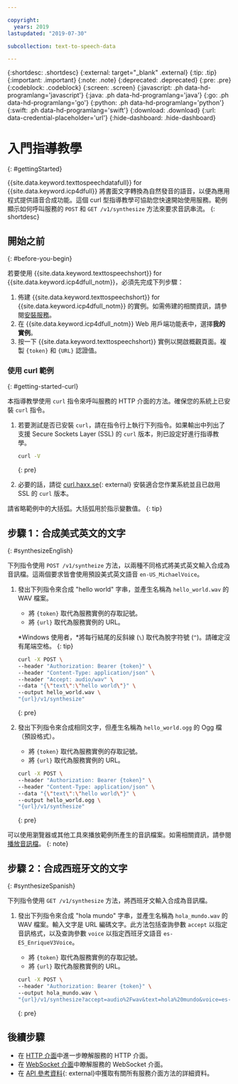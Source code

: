 ```yaml
---

copyright:
  years: 2019
lastupdated: "2019-07-30"

subcollection: text-to-speech-data

---
```


{:shortdesc: .shortdesc}
{:external: target="_blank" .external}
{:tip: .tip}
{:important: .important}
{:note: .note}
{:deprecated: .deprecated}
{:pre: .pre}
{:codeblock: .codeblock}
{:screen: .screen}
{:javascript: .ph data-hd-programlang='javascript'}
{:java: .ph data-hd-programlang='java'}
{:go: .ph data-hd-programlang='go'}
{:python: .ph data-hd-programlang='python'}
{:swift: .ph data-hd-programlang='swift'}
{:download: .download}
{:url: data-credential-placeholder='url'}
{:hide-dashboard: .hide-dashboard}

# 入門指導教學
{: #gettingStarted}

{{site.data.keyword.texttospeechdatafull}} for {{site.data.keyword.icp4dfull}} 將書面文字轉換為自然發音的語音，以便為應用程式提供語音合成功能。這個 curl 型指導教學可協助您快速開始使用服務。範例顯示如何呼叫服務的 `POST` 和 `GET /v1/synthesize` 方法來要求音訊串流。
{: shortdesc}

## 開始之前
{: #before-you-begin}

若要使用 {{site.data.keyword.texttospeechshort}} for {{site.data.keyword.icp4dfull_notm}}，必須先完成下列步驟：

1.  佈建 {{site.data.keyword.texttospeechshort}} for {{site.data.keyword.icp4dfull_notm}} 的實例。如需佈建的相關資訊，請參閱[安裝服務](/docs/services/text-to-speech-data?topic=text-to-speech-data-install)。
1.  在 {{site.data.keyword.icp4dfull_notm}} Web 用戶端功能表中，選擇**我的實例**。
1.  按一下 {{site.data.keyword.texttospeechshort}} 實例以開啟概觀頁面。複製 `{token}` 和 `{URL}` 認證值。

### 使用 curl 範例
{: #getting-started-curl}

本指導教學使用 `curl` 指令來呼叫服務的 HTTP 介面的方法。確保您的系統上已安裝 `curl` 指令。

1.  若要測試是否已安裝 `curl`，請在指令行上執行下列指令。如果輸出中列出了支援 Secure Sockets Layer (SSL) 的 `curl` 版本，則已設定好進行指導教學。

    ```bash
    curl -V
    ```
    {: pre}

1.  必要的話，請從 [curl.haxx.se](https://curl.haxx.se/){: external} 安裝適合您作業系統並且已啟用 SSL 的 `curl` 版本。

請省略範例中的大括弧。大括弧用於指示變數值。
{: tip}

## 步驟 1：合成美式英文的文字
{: #synthesizeEnglish}

下列指令使用 `POST /v1/syntheize` 方法，以兩種不同格式將美式英文輸入合成為音訊檔。這兩個要求皆會使用預設美式英文語音 `en-US_MichaelVoice`。

1.  發出下列指令來合成 "hello world" 字串，並產生名稱為 `hello_world.wav` 的 WAV 檔案。
    -   將 `{token}` 取代為服務實例的存取記號。
    -   將 `{url}` 取代為服務實例的 URL。

    *Windows 使用者，*將每行結尾的反斜線 (`\`) 取代為脫字符號 (`^`)。請確定沒有尾端空格。
    {: tip}

    ```bash
    curl -X POST \
    --header "Authorization: Bearer {token}" \
    --header "Content-Type: application/json" \
    --header "Accept: audio/wav" \
    --data "{\"text\":\"hello world\"}" \
    --output hello_world.wav \
    "{url}/v1/synthesize"
    ```
    {: pre}

1.  發出下列指令來合成相同文字，但產生名稱為 `hello_world.ogg` 的 Ogg 檔（預設格式）。
    -   將 `{token}` 取代為服務實例的存取記號。
    -   將 `{url}` 取代為服務實例的 URL。

    ```bash
    curl -X POST \
    --header "Authorization: Bearer {token}" \
    --header "Content-Type: application/json" \
    --data "{\"text\":\"hello world\"}" \
    --output hello_world.ogg \
    "{url}/v1/synthesize"
    ```
    {: pre}

可以使用瀏覽器或其他工具來播放範例所產生的音訊檔案。如需相關資訊，請參閱[播放音訊檔](/docs/services/text-to-speech-data?topic=text-to-speech-data-audioFormats#formatsPlay)。
{: note}

## 步驟 2：合成西班牙文的文字
{: #synthesizeSpanish}

下列指令使用 `GET /v1/synthesize` 方法，將西班牙文輸入合成為音訊檔。

1.  發出下列指令來合成 "hola mundo" 字串，並產生名稱為 `hola_mundo.wav` 的 WAV 檔案。輸入文字是 URL 編碼文字。此方法包括查詢參數 `accept` 以指定音訊格式，以及查詢參數 `voice` 以指定西班牙文語音 `es-ES_EnriqueV3Voice`。
    -   將 `{token}` 取代為服務實例的存取記號。
    -   將 `{url}` 取代為服務實例的 URL。

    ```bash
    curl -X POST \
    --header "Authorization: Bearer {token}" \
    --output hola_mundo.wav \
    "{url}/v1/synthesize?accept=audio%2Fwav&text=hola%20mundo&voice=es-ES_EnriqueV3Voice"
    ```
    {: pre}

## 後續步驟

-   在 [HTTP 介面](/docs/services/text-to-speech-data?topic=text-to-speech-data-usingHTTP)中進一步瞭解服務的 HTTP 介面。
-   在 [WebSocket 介面](/docs/services/text-to-speech-data?topic=text-to-speech-data-usingWebSocket)中瞭解服務的 WebSocket 介面。
-   在 [API 參考資料](https://{DomainName}/apidocs/text-to-speech-data){: external}中獲取有關所有服務介面方法的詳細資料。
